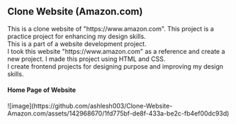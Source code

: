 <h2> Clone Website (Amazon.com) </h2>

<div>
    <p>	
        This is a clone website of "https://www.amazon.com". This project is a practice project for enhancing my design skills. <br>
        This is a part of a website development project. <br>
        I took this website "https://www.amazon.com" as a reference and create a new project. I made this project using HTML and CSS. <br>
        I create frontend projects for designing purpose and improving my design skills. 
    </p>
</div>

<h4>Home Page of Website</h4>
![image](https://github.com/ashlesh003/Clone-Website-Amazon.com/assets/142968670/1fd775bf-de8f-433a-be2c-fb4ef00dc93d)
